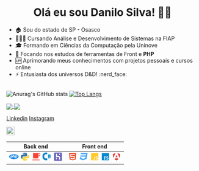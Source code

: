 

<!--<img src="https://imgur.com/KZvmGQx.jpg" height=350 width=350 align="right"> -->
<!-- <img src = "https://i.pinimg.com/originals/35/df/e2/35dfe2690df1f3da44f06be0f6e8de7e.gif" align="right" height=100 width=90>  -->
<!-- <img src="https://i.pinimg.com/originals/06/60/ef/0660efe82fa3da42ed56eef013171835.gif" align="right" height=350 width=300 border="white"> -->

<h1 align="center">Olá eu sou Danilo Silva! 🧔🏽</h1>

<!-- - :cancer: / SÍMBOLO DO SIGNO -->
<ul>
<li> 🏠 Sou do estado de SP - Osasco
<li> 👨🏽‍💻 Cursando Análise e Desenvolvimento de Sistemas na FIAP
<li> 🎓 Formando em Ciências da Computação pela Uninove
<li> 🔎 Focando nos estudos de ferramentas de Front e <b>PHP</b>
<li> 🆙 Aprimorando meus conhecimentos com projetos pessoais e cursos online
<li>⚡ Entusiasta dos universos D&D! :nerd_face:
</ul>
<!-- <li>🤝 Procuro ampliar meu network com colegas que compartilhem conhecimentos JAVA, Python, e Frameworks Spring e/ou Django -->

<!-- SOCIAL NETWORK -->
## 

<!-- CARTÃO DE ESTATÍSTICAS -->
![Anurag's GitHub stats](https://github-readme-stats.vercel.app/api?username=d-ssilva&show_icons=true&theme=onedark)
[![Top Langs](https://github-readme-stats.vercel.app/api/top-langs/?username=d-ssilva&layout=compact&theme=onedark)](https://github.com/d-ssilva/github-readme-stats)

<a href="https://github.com/anuraghazra/github-readme-stats">
  <img align="center" src="https://github-readme-stats.vercel.app/api/pin/?username=anuraghazra&repo=github-readme-stats" />
</a>
<a href="https://github.com/anuraghazra/convoychat">
  <img align="center" src="https://github-readme-stats.vercel.app/api/pin/?username=anuraghazra&repo=convoychat" />
</a>

[Linkedin](https://img.shields.io/badge/-LinkedIn-blue?style=flat&logo=Linkedin&logoColor=white&link=https://www.linkedin.com/in/danilo-silva-77204312b/)
[Instagram](https://img.shields.io/badge/Instagram-E4405F?style=for-the-badge&logo=instagram&logoColor=white)

<a href="https://www.instagram.com/d.ssilva2/" >
<img src="[https://icon-library.com/images/instagram-small-icon/instagram-small-icon-12.jpg](https://img.shields.io/badge/Instagram-E4405F?style=for-the-badge&logo=instagram&logoColor=white)" height=22 width=22>
</a>

<!-- <img src="https://visitor-badge.glitch.me/badge?page_id=d-silva.d-silva" alt="Visitas"> -- CONTADOR DE VISITANTES -->
<!-- <img src="https://i.pinimg.com/originals/e0/53/d7/e053d7538d377ce2b224dbf1823e5732.png" height=40 width=40><img src="https://minerandodados.com.br/wp-content/uploads/2017/02/python-logo.png" height=40 width=40><img src="https://resources.jetbrains.com/storage/products/pycharm/img/meta/pycharm_logo_300x300.png" height=40 width=40>
<img src="https://logodownload.org/wp-content/uploads/2017/04/java-logo-2.png" height=43 width=30>
<img src="https://seeklogo.com/images/E/eclipse-logo-85FE4BEA34-seeklogo.com.png" height=40 width=40>
<img src="https://git-scm.com/images/logos/downloads/Git-Icon-1788C.png" height=40 width=40>
<img src="http://static1.squarespace.com/static/5d092c5193b409000129adc4/t/5d0d75044951180001635b02/1561163016097/mysql-logo.png?format=1500w" height=40 width=40>
 -->

<!-- TABELA -->
Back end | Front end
-------- | -------- 
<img src="https://raw.githubusercontent.com/PKief/vscode-material-icon-theme/main/icons/php.svg" alt="php" width="25" height="25" /> <img src="https://raw.githubusercontent.com/PKief/vscode-material-icon-theme/main/icons/python.svg" alt="python" width="25" height="25" /> <img src="https://raw.githubusercontent.com/PKief/vscode-material-icon-theme/main/icons/java.svg" alt="java" width="25" height="25" /> <img src="https://raw.githubusercontent.com/PKief/vscode-material-icon-theme/main/icons/csharp.svg" alt="csharp" width="25" height="25" /> <img src="https://raw.githubusercontent.com/PKief/vscode-material-icon-theme/main/icons/heroku.svg" alt="heroku" width="25" height="25" /> | <img src="https://raw.githubusercontent.com/PKief/vscode-material-icon-theme/main/icons/html.svg" alt="react" width="25" height="25" /> <img src="https://raw.githubusercontent.com/PKief/vscode-material-icon-theme/main/icons/css.svg" alt="css" width="25" height="25" /> <img src="https://raw.githubusercontent.com/PKief/vscode-material-icon-theme/main/icons/javascript.svg" alt="javascript" width="25" height="25" /> <img src="https://raw.githubusercontent.com/PKief/vscode-material-icon-theme/main/icons/typescript.svg" alt="typescript" width="25" height="25" /> <img src="https://raw.githubusercontent.com/PKief/vscode-material-icon-theme/main/icons/angular.svg" alt="angular-js" width="25" height="25" />
